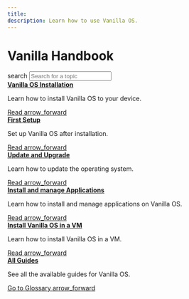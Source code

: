 ```yaml
---
title: 
description: Learn how to use Vanilla OS.
---
```

<div class="searchArea">
    <div class="container">
        <div class="logo">
            <h1>Vanilla Handbook</h1>
        </div>
        <div class="searchField">
            <span class="material-icons-outlined">search</span>
            <input type="text" placeholder="Search for a topic" id="searchField" />
        </div>
        <div class="suggestArea" id="suggestArea">
            <div class="suggestItem card">
                <b><a href="/2022/11/05/installation.html">Vanilla OS Installation</a></b>
                <p>Learn how to install Vanilla OS to your device.</p>
                <a href="/2022/11/05/installation.html" class="buttonLink readLink">
                    <span>Read</span>
                    <span class="material-icons-outlined">arrow_forward</span>
                </a>
            </div>
             <div class="suggestItem card">
                <b><a href="/2022/11/18/first-setup.html">First Setup</a></b>
                <p>Set up Vanilla OS after installation.</p>
                <a href="/2022/11/18/first-setup.html" class="buttonLink readLink">
                    <span>Read</span>
                    <span class="material-icons-outlined">arrow_forward</span>
                </a>
            </div>
             <div class="suggestItem card">
                <b><a href="/2022/12/10/updates.html">Update and Upgrade</a></b>
                <p>Learn how to update the operating system.</p>
                <a href="/2022/12/10/updates.html" class="buttonLink readLink">
                    <span>Read</span>
                    <span class="material-icons-outlined">arrow_forward</span>
                </a>
            </div>
            <div class="suggestItem card">
                <b><a href="/2023/01/11/install-and-manage-applications.html">Install and manage Applications</a></b>
                <p>Learn how to install and manage applications on Vanilla OS.</p>
                <a href="/2023/01/11/install-and-manage-applications.html" class="buttonLink readLink">
                    <span>Read</span>
                    <span class="material-icons-outlined">arrow_forward</span>
                </a>
            </div>
            <div class="suggestItem card">
                <b><a href="/2023/01/21/install-in-vm.html">Install Vanilla OS in a VM</a></b>
                <p>Learn how to install Vanilla OS in a VM.</p>
                <a href="/2023/01/21/install-in-vm.html" class="buttonLink readLink">
                    <span>Read</span>
                    <span class="material-icons-outlined">arrow_forward</span>
                </a>
            </div>
             <div class="suggestItem card">
                <b><a href="/glossary">All Guides</a></b>
                <p>See all the available guides for Vanilla OS.</p>
                <a href="/glossary" class="buttonLink readLink">
                    <span>Go to Glossary</span>
                    <span class="material-icons-outlined">arrow_forward</span>
                </a>
            </div>
        </div>
    </div>
</div>
<div class="resultsAreaWrapper">
    <div class="container">
        <div class="resultsArea" id="resultsArea"></div>
    </div>
</div>
<script src="/assets/js/search.js"></script>
